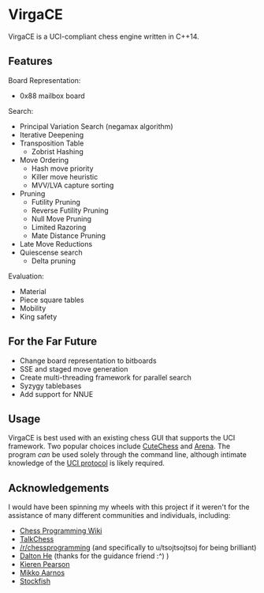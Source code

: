 # VirgaCE

VirgaCE is a UCI-compliant chess engine written in C++14. 


## Features

Board Representation:
  - 0x88 mailbox board

Search: 
  - Principal Variation Search (negamax algorithm)
  - Iterative Deepening
  - Transposition Table
    - Zobrist Hashing
  - Move Ordering
    - Hash move priority
    - Killer move heuristic
    - MVV/LVA capture sorting
  - Pruning
    - Futility Pruning
    - Reverse Futility Pruning
    - Null Move Pruning
    - Limited Razoring 
    - Mate Distance Pruning
  - Late Move Reductions
  - Quiescense search
    - Delta pruning

Evaluation: 
  - Material 
  - Piece square tables
  - Mobility
  - King safety

## For the Far Future

- Change board representation to bitboards
- SSE and staged move generation
- Create multi-threading framework for parallel search
- Syzygy tablebases 
- Add support for NNUE

## Usage

VirgaCE is best used with an existing chess GUI that supports the UCI framework. Two popular choices include [CuteChess](https://cutechess.com/) and [Arena](http://www.playwitharena.de/). The program *can* be used solely through the command line, although intimate knowledge of the [UCI protocol](http://wbec-ridderkerk.nl/html/UCIProtocol.html) is likely required. 

## Acknowledgements 

I would have been spinning my wheels with this project if it weren't for the assistance of many different communities and individuals, including: 
- [Chess Programming Wiki](https://www.chessprogramming.org/Main_Page)
- [TalkChess](http://talkchess.com/forum3/index.php)
- [/r/chessprogramming](https://www.reddit.com/r/chessprogramming/) (and specifically to u/tsojtsojtsoj for being brilliant)
- [Dalton He](https://github.com/daltonhe/SAVANT) (thanks for the guidance friend :^) )
- [Kieren Pearson](https://github.com/KierenP/Halogen)
- [Mikko Aarnos](https://github.com/mAarnos/Hakkapeliitta)
- [Stockfish](https://github.com/official-stockfish/Stockfish)

